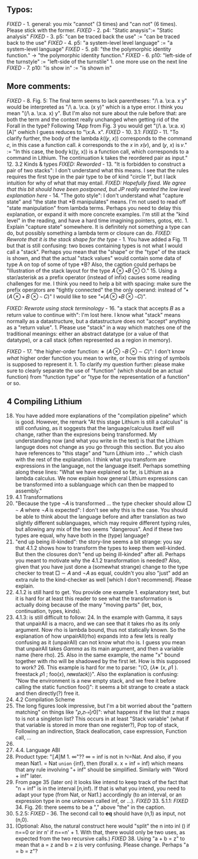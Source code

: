 ## Typos:
*FIXED* - 1. general: you mix "cannot" (3 times) and "can not" (6 times). Please stick with the former.
*FIXED* - 2. p4: "Static anaysis":= "Static analysis"
*FIXED* - 3. p5: "can be traced back the use" :=
                 "can be traced back to the use"
*FIXED* - 4. p5: "a system-level level language" :=
                 "a system-level language"
*FIXED* - 5. p8: "the the polymorphic identity function." →
                 "the polymorphic identity function."
*FIXED* - 6. p10: "left-side of the turnstyle" :=
                  "left-side of the turnstile" 1. one more use on the next line
*FIXED* - 7. p10: "is show in" := "is shown in"

## More comments:

*FIXED* - 8. Fig. 5: The final term seems to lack parentheses: "/\ a. \x:a.
            x y" would be interpreted as "/\ a. \x:a. (x y)" which is a type error. I think
            you mean "(/\ a. \x:a. x) y". But I'm also not sure about the rule before that:
            are both the term and the context really unchanged when getting rid of the
            Forall in the type? Following TApp from Fig. 3 you would get "(/\ a. \x:a. x)[A]" 
            owhich I guess reduces to "\x:A. x".
*FIXED* - 10. 3.1:
*FIXED* - 11. "To clarify further, the body of the lambda 𝑘((𝑦, 𝑥)) corresponds to the command 𝑐, in this case a function call. 𝑘 corresponds to the 𝑥 in 𝑥(𝑣), and (𝑦, 𝑥) is 𝑣." :=
              "In this case, the body k((y, x)) is a function call, which corresponds to a command in Lithium. The continuation k takes the reordered pair as input."
12. 3.2 Kinds & types
  *FIXED: Reworded* - 13. "It is forbidden to construct a pair of two stacks": I don't understand
      what this means. I see that the rules requires the first type in the pair
      type to be of kind "circle 1", but I lack intuition for why of what that
      may entail.
*FIXED: Hopefully fixed. We agree that this bit should have been postponed, but JP really wanted the low level explanation here* - 14. "The goto style": I don't understand what "capture state" and "the state
      that *B manipulates" means. I'm not used to read off "state manipulation"
      from lambda terms. Perhaps you need to delay this explanation, or expand
      it with more concrete examples. I'm still at the "kind level" in the
      reading, and have a hard time imagining pointers, gotos, etc.
    1. Explain "capture state" somewhere. It is definitely not something a type
       can do, but possibly something a lambda term or closure can do. 
*FIXED: Rewrote that it is the stack shape for the type* - 
    1. You have added a Fig. 11 but that is still confusing: two boxes
       containing types is not what I would call a "stack". Perhaps you mean
       that the "shape" or the "type" of the stack is shown, and that the
       actual "stack values" would contain some data of type A on top of some
       of type *B?
      Also, the caption could perhaps be "Illustration of the stack layout for the type 𝐴 ⊗ ∗𝐵 ⊗ ○."
  15. Using a star/asterisk as a prefix operator (instead of infix) causes some
      reading challenges for me. I think you need to help a bit with spacing:
      make sure the prefix operators are "tightly connected" the the only
      operand: instead of "∗ (𝐴 ⊗ ∗ 𝐵 ⊗ ∼ 𝐶)" I would like to see "∗(𝐴 ⊗ ∗𝐵
      ⊗ ∼𝐶)".

*FIXED: Rewrote using stack terminology* - 
   16. "a stack that accepts 𝐵 as a return value to continue with": I'm lost
      here. I know what "stack" means normally as a datastructure, but
      a datastructure does not "accept" anything as a "return value".
    1. Please use "stack" in a way which matches one of the traditional
       meanings: either an abstract datatype (or a value of that datatype), or
       a call stack (often represented as a region in memory).

*FIXED* - 17. "the higher-order function: ∗ (𝐴 ⊗ ¬𝐵 ⊗ ∼ 𝐶)": I don't know _what_ higher
              order function you mean to write, or how this string of symbols is
              supposed to represent it.
    1. To clarify my question further: please make sure to clearly separate the
       use of "function" (which should be an actual function) from "function
       type" or "type for the representation of a function" or so.

## 4 Compiling Lithium

18. You have added more explanations of the "compilation pipeline" which is
    good. However, the remark "At this stage Lithium is still a calculus" is still
    confusing, as it soggests that the language/calculus itself will change, rather
    than the expresions being transformed. My understanding now (and what you write
    in the text) is that the Lithium languge does not change as you go through this
    section. But you also have references to "this stage" and "turn Lithium into
    ..." which clash with the rest of the explanation. I think what you transform
    are expressions in the language, not the language itself. Perhaps something
    along these lines: "What we have explained so far, is Lithium as a lambda
    calculus. We now explain how general Lithium expressions can be transformed
    into a sublanguage which can then be mapped to assembly."
19. 4.1 Transformations
  20. "Because the type ¬𝐴 is transformed ... the type checker should allow
      □ ∼ 𝐴 where ¬𝐴 is expected": I don't see why this is the case. You should
      be able to think about the language before and after translation as two
      slightly different sublanguages, which may require different typing
      rules, but allowing any mix of the two seems "dangerous". And if these
      two types are equal, why have both in the (type) language?
  21. "end up being ill-kinded": the story-line seems a bit strange: you say
      that 4.1.2 shows how to transform the types to keep them well-kinded. But
      then the closures don't "end up being ill-kinded" after all. Perhaps you
      meant to motivate why the 4.1.2 transformation is needed? Also, given
      that you have just done a (somewhat strange) change to the type checker
      to treat □ ∼ 𝐴 and ¬𝐴 as equal, couldn't you also "just" add an extra
      rule to the kind-checker as well [which I don't recommend]. Please
      explain.
  22. 4.1.2 is still hard to get. You provide one example 1. explanatory text,
      but it is hard for at least this reader to see what the transformation is
      actually doing because of the many "moving parts" (let, box,
      continuation, types, kinds).
  23. 4.1.3: is still difficult to follow:
    24. In the example with Gamma, it says that unpairAll is a macro, and we
        can see that it takes rho as its only argument. Now rho is lambda
        bound, thus not statically known. So the explanation of how
        unpairAll(rho) expands into a few lets is really confusing as it
        (unpairAll) can not know what rho is. I guess you mean that unpairAll
        takes _Gamma_ as its main argument, and then a variable name (here
        rho).
    25. Also in the same example, the name "x" bound together with rho will be
        shadowed by the first let. How is this supposed to work?
    26. This example is hard for me to parse: "⟨○, (𝜆∗ (𝑥, 𝜌1 ). freestack 𝜌1
        ; foo(𝑥), 𝑛𝑒𝑤𝑠𝑡𝑎𝑐𝑘)⟩". Also the explanation is confusing: "Now the
        environment is a new empty stack, and we free it before calling the
        static function foo()": it seems a bit strange to create a stack and
        then directly(?) free it.
27. 4.2 Compilation Scheme
  28. The long figures look impressive, but I'm a bit worried about the
      "pattern matching" on things like "𝜌,𝑧↦[𝑟0]": what happens if the list
      that z maps to is not a singleton list? This occurs in at least "Stack
      variable" (what if that variable is stored in more than one register?),
      Pop top of stack, Following an indirection, Stack deallocation, case
      expression, Function call, ...
  29.       
30. 4.4. Language ABI
  31. Product type: "⟦𝐴⟧M 1. ∞"?? ∞ = inf is not in ℕ=Nat. And also, if you
      mean Nat1. = Nat `union` {inf}, then (forall x. x + inf = inf) which
      means that any rule involving "+ inf" should be simplified. Similarly
      with "Word + inf" later.
  32. From page 35 (later on) it looks like intend to keep track of the fact
      that "n + inf" is in the interval [n,inf). If that is what you intend,
      you need to adapt your type (from Nat, or Nat1.) accordingly (to an
      interval, or an expression type in one unknown called inf, or ...).
*FIXED* 33. 5.1.1:
  *FIXED* 34. Fig. 26: there seems to be a "," above "the" in the caption.
35. 5.2.5:
  *FIXED* - 36. The second call to __eq__ should have (n,1) as input, not (n,0).
  37. (Optional: Also, the natural construct here would "split" the n into inl
      () if n==0 or inr n' if n==n' + 1. With that, there would only be two
      uses, as expected from the two recursive calls.)
  *FIXED* 38. Using "a + b = z" to mean that a = z and b = z is very confusing. Please change. Perhaps "a = b = z"?
